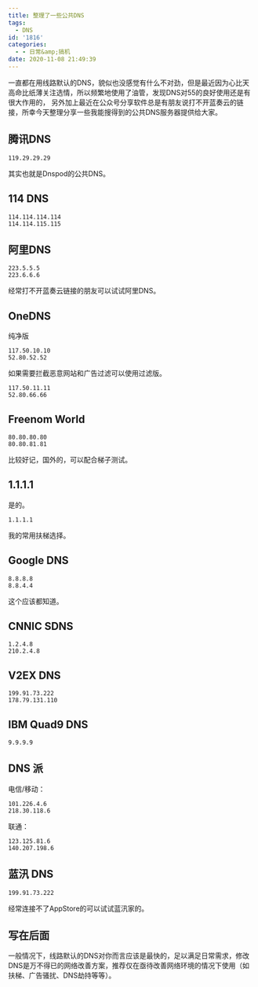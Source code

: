 ```yaml
---
title: 整理了一些公共DNS
tags:
  - DNS
id: '1816'
categories:
  - - 日常&amp;搞机
date: 2020-11-08 21:49:39
---
```


一直都在用线路默认的DNS，貌似也没感觉有什么不对劲，但是最近因为心比天高命比纸薄关注选情，所以频繁地使用了油管，发现DNS对55的良好使用还是有很大作用的， 另外加上最近在公众号分享软件总是有朋友说打不开蓝奏云的链接，所幸今天整理分享一些我能搜得到的公共DNS服务器提供给大家。

## 腾讯DNS

```
119.29.29.29
```

其实也就是Dnspod的公共DNS。

## 114 DNS

```
114.114.114.114
114.114.115.115
```

## 阿里DNS

```
223.5.5.5
223.6.6.6
```

经常打不开蓝奏云链接的朋友可以试试阿里DNS。

## OneDNS

纯净版

```text
117.50.10.10     
52.80.52.52
```

如果需要拦截恶意网站和广告过滤可以使用过滤版。

```text
117.50.11.11     
52.80.66.66
```

## Freenom World

```text
80.80.80.80
80.80.81.81
```

比较好记，国外的，可以配合梯子测试。

## 1.1.1.1

是的。

```text
1.1.1.1
```

我的常用扶梯选择。

## Google DNS

```text
8.8.8.8
8.8.4.4
```

这个应该都知道。

## CNNIC SDNS

```
1.2.4.8
210.2.4.8
```

## V2EX DNS

```
199.91.73.222
178.79.131.110
```

## IBM Quad9 DNS

```
9.9.9.9
```

## DNS 派

电信/移动：

```
101.226.4.6
218.30.118.6
```

联通：

```
123.125.81.6
140.207.198.6
```

## 蓝汛 DNS

```
199.91.73.222
```

经常连接不了AppStore的可以试试蓝汛家的。

## 写在后面

一般情况下，线路默认的DNS对你而言应该是最快的，足以满足日常需求，修改DNS是万不得已的网络改善方案，推荐仅在亟待改善网络环境的情况下使用（如扶梯、广告骚扰、DNS劫持等等）。